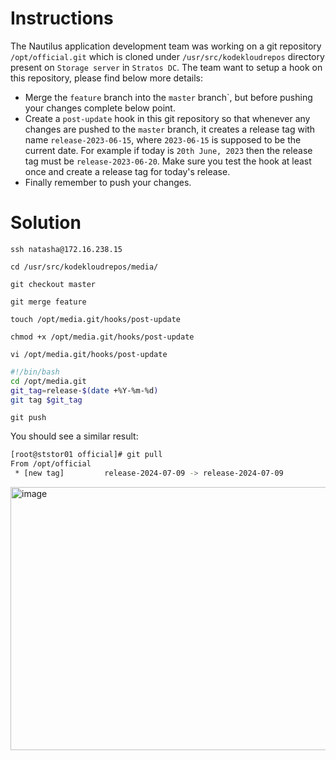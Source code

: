 # Instructions

The Nautilus application development team was working on a git repository `/opt/official.git` which is cloned under `/usr/src/kodekloudrepos`  directory present on `Storage server` in `Stratos DC`. The team want to setup a hook on this repository, please find below more details:

- Merge the `feature` branch into the `master` branch`, but before pushing your changes complete below point.
- Create a `post-update` hook in this git repository so that whenever any changes are pushed to the `master` branch, it creates a release tag with name `release-2023-06-15`, where `2023-06-15` is supposed to be the current date. For example if today is `20th June, 2023` then the release tag must be `release-2023-06-20`. Make sure you test the hook at least once and create a release tag for today's release.
- Finally remember to push your changes.

# Solution

`ssh natasha@172.16.238.15`

`cd /usr/src/kodekloudrepos/media/`

`git checkout master`

`git merge feature`

`touch /opt/media.git/hooks/post-update`

`chmod +x /opt/media.git/hooks/post-update`

`vi /opt/media.git/hooks/post-update`

```bash
#!/bin/bash
cd /opt/media.git
git_tag=release-$(date +%Y-%m-%d)
git tag $git_tag
```

`git push`

You should see a similar result:

```bash
[root@ststor01 official]# git pull
From /opt/official
 * [new tag]         release-2024-07-09 -> release-2024-07-09
```

<img width="882" height="421" alt="image" src="https://github.com/user-attachments/assets/9ffead37-4047-4afd-a91a-beff2b979d23" />
